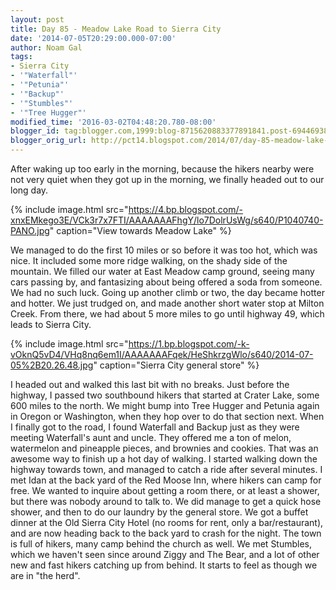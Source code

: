 ```yaml
---
layout: post
title: Day 85 - Meadow Lake Road to Sierra City
date: '2014-07-05T20:29:00.000-07:00'
author: Noam Gal
tags:
- Sierra City
- '"Waterfall"'
- '"Petunia"'
- '"Backup"'
- '"Stumbles"'
- '"Tree Hugger"'
modified_time: '2016-03-02T04:48:20.780-08:00'
blogger_id: tag:blogger.com,1999:blog-8715620883377891841.post-6944693899603357251
blogger_orig_url: http://pct14.blogspot.com/2014/07/day-85-meadow-lake-road-to-sierra-city.html
---
```


 After waking up too early in the morning, because the hikers nearby were not very quiet when they got up in the
 morning, we finally headed out to our long day.

 
{% include image.html src="https://4.bp.blogspot.com/-xnxEMkego3E/VCk3r7x7FTI/AAAAAAAFhgY/lo7DolrUsWg/s640/P1040740-PANO.jpg" caption="View towards Meadow Lake" %}

 We managed to do the first 10 miles or so before it was too hot, which was nice. It included some more ridge
 walking, on the shady side of the mountain.
 We filled our water at East Meadow camp ground, seeing many cars
 passing by, and fantasizing about being offered a soda from someone. We had no such luck.
 Going up another
 climb or two, the day became hotter and hotter. We just trudged on, and made another short water stop at Milton
 Creek. From there, we had about 5 more miles to go until highway 49, which leads to Sierra City.

 
{% include image.html src="https://1.bp.blogspot.com/-k-vOknQ5vD4/VHq8nq6em1I/AAAAAAAFqek/HeShkrzgWlo/s640/2014-07-05%2B20.26.48.jpg" caption="<span>Sierra City general store</span>" %}

 I headed out and walked this last bit with no breaks. Just before the highway, I passed two southbound hikers that
 started at Crater Lake, some 600 miles to the north. We might bump into Tree Hugger and Petunia again in Oregon or
 Washington, when they hop over to do that section next.
 When I finally got to the road, I found Waterfall and
 Backup just as they were meeting Waterfall's aunt and uncle. They offered me a ton of melon, watermelon and
 pineapple pieces, and brownies and cookies. That was an awesome way to finish up a hot day of walking.
 I
 started walking down the highway towards town, and managed to catch a ride after several minutes. I met Idan at the
 back yard of the Red Moose Inn, where hikers can camp for free. We wanted to inquire about getting a room there, or
 at least a shower, but there was nobody around to talk to.
 We did manage to get a quick hose shower, and then
 to do our laundry by the general store. We got a buffet dinner at the Old Sierra City Hotel (no rooms for rent, only
 a bar/restaurant), and are now heading back to the back yard to crash for the night.
 The town is full of
 hikers, many camp behind the church as well. We met Stumbles, which we haven't seen since around Ziggy and The Bear,
 and a lot of other new and fast hikers catching up from behind. It starts to feel as though we are in "the herd".

